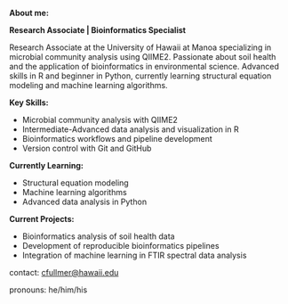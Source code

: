 **About me:**

**Research Associate | Bioinformatics Specialist**

Research Associate at the University of Hawaii at Manoa specializing in microbial community analysis using QIIME2. Passionate about soil health and the application of bioinformatics in environmental science. Advanced skills in R and beginner in Python, currently learning structural equation modeling and machine learning algorithms.

**Key Skills:**
- Microbial community analysis with QIIME2
- Intermediate-Advanced data analysis and visualization in R
- Bioinformatics workflows and pipeline development
- Version control with Git and GitHub

**Currently Learning:**
- Structural equation modeling
- Machine learning algorithms
- Advanced data analysis in Python

**Current Projects:**
- Bioinformatics analysis of soil health data
- Development of reproducible bioinformatics pipelines
- Integration of machine learning in FTIR spectral data analysis

contact: cfullmer@hawaii.edu

pronouns: he/him/his

